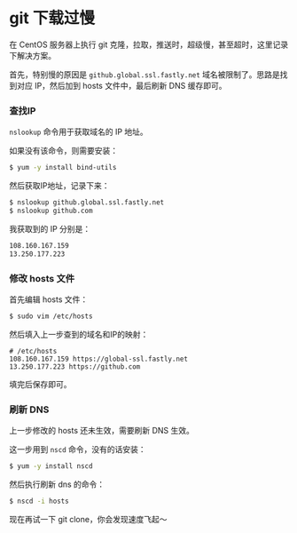 # git 下载过慢

在 CentOS 服务器上执行 git 克隆，拉取，推送时，超级慢，甚至超时，这里记录下解决方案。

首先，特别慢的原因是 `github.global.ssl.fastly.net` 域名被限制了。思路是找到对应 IP，然后加到 hosts 文件中，最后刷新 DNS 缓存即可。

### 查找IP

`nslookup` 命令用于获取域名的 IP 地址。

如果没有该命令，则需要安装：

```sh
$ yum -y install bind-utils
```

然后获取IP地址，记录下来：

```sh
$ nslookup github.global.ssl.fastly.net
$ nslookup github.com
```

我获取到的 IP 分别是：

```sh
108.160.167.159
13.250.177.223
```

### 修改 hosts 文件

首先编辑 hosts 文件：

```sh
$ sudo vim /etc/hosts
```

然后填入上一步查到的域名和IP的映射：

```
# /etc/hosts
108.160.167.159 https://global-ssl.fastly.net 
13.250.177.223 https://github.com
```

填完后保存即可。

### 刷新 DNS

上一步修改的 hosts 还未生效，需要刷新 DNS 生效。

这一步用到 `nscd` 命令，没有的话安装：

```sh
$ yum -y install nscd
```

然后执行刷新 dns 的命令：

```sh
$ nscd -i hosts
```

现在再试一下 git clone，你会发现速度飞起～